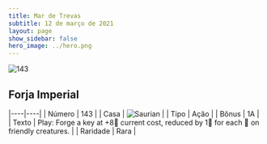 ```yaml
---
title: Mar de Trevas
subtitle: 12 de março de 2021
layout: page
show_sidebar: false
hero_image: ../hero.png
---
```


![143](https://cdn.keyforgegame.com/media/card_front/pt/496_143_8P6X77P75HRC_pt.png)

## Forja Imperial

|----|----|
| Número | 143 |
| Casa | ![Saurian](https://archonarcana.com/images/thumb/9/9e/Saurian_P.png/22px-Saurian_P.png "Sauro") |
| Tipo | Ação |
| Bônus | 1A |
| Texto | Play: Forge a key at +8 current cost, reduced by 1 for each  on friendly creatures. |
| Raridade | Rara |

